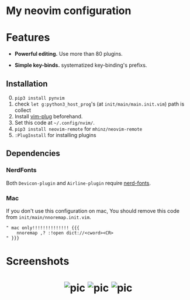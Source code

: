 # My neovim configuration

# Features

- **Powerful editing.** Use more than 80 plugins.

- **Simple key-binds.** systematized key-binding's prefixs.

## Installation

0. ``pip3 install pynvim``
1. check ``let g:python3_host_prog``'s (at ``init/main/main.init.vim``) path is collect
2. Install [vim-plug](https://github.com/junegunn/vim-plug/releases) beforehand.
3. Set this code at ``~/.config/nvim/``.
4. ``pip3 install neovim-remote`` for ``mhinz/neovim-remote``
5. ``:PlugInstall`` for installing plugins

## Dependencies

### NerdFonts

Both ``Devicon-plugin`` and ``Airline-plugin`` require [nerd-fonts](https://github.com/ryanoasis/nerd-fonts).

### Mac

If you don't use this configuration on mac, You should remove this code from ``init/main/nnoremap.init.vim``.

```nnoremap.init.vim
" mac only!!!!!!!!!!!!!! {{{
    nnoremap ,? :!open dict://<cword><CR>
" }}}
```

# Screenshots

<h1 align="center">
  <img src="images/ex01.png" alt="pic" />
  <img src="images/ex02.gif" alt="pic" />
  <img src="images/ex03.png" alt="pic" />
</h1>

